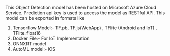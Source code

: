 This Object Detection model has been hosted on  Microsoft Azure Cloud Service. Prediction api key is used to access the model as RESTful API. This model can be exported in formats like
1. Tensorflow Model:- TF.pb, TF.js(WebApp) , TFlite (Android and IoT) , TFlite_float16
2. Docker File:- For IoT Implementation
3. ONNXRT model
4. AutoML model:- iOS

